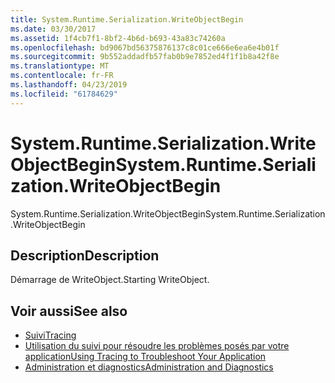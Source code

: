 ```yaml
---
title: System.Runtime.Serialization.WriteObjectBegin
ms.date: 03/30/2017
ms.assetid: 1f4cb7f1-8bf2-4b6d-b693-43a83c74260a
ms.openlocfilehash: bd9067bd56375876137c8c01ce666e6ea6e4b01f
ms.sourcegitcommit: 9b552addadfb57fab0b9e7852ed4f1f1b8a42f8e
ms.translationtype: MT
ms.contentlocale: fr-FR
ms.lasthandoff: 04/23/2019
ms.locfileid: "61784629"
---
```

# <a name="systemruntimeserializationwriteobjectbegin"></a><span data-ttu-id="e663f-102">System.Runtime.Serialization.WriteObjectBegin</span><span class="sxs-lookup"><span data-stu-id="e663f-102">System.Runtime.Serialization.WriteObjectBegin</span></span>
<span data-ttu-id="e663f-103">System.Runtime.Serialization.WriteObjectBegin</span><span class="sxs-lookup"><span data-stu-id="e663f-103">System.Runtime.Serialization.WriteObjectBegin</span></span>  
  
## <a name="description"></a><span data-ttu-id="e663f-104">Description</span><span class="sxs-lookup"><span data-stu-id="e663f-104">Description</span></span>  
 <span data-ttu-id="e663f-105">Démarrage de WriteObject.</span><span class="sxs-lookup"><span data-stu-id="e663f-105">Starting WriteObject.</span></span>  
  
## <a name="see-also"></a><span data-ttu-id="e663f-106">Voir aussi</span><span class="sxs-lookup"><span data-stu-id="e663f-106">See also</span></span>

- [<span data-ttu-id="e663f-107">Suivi</span><span class="sxs-lookup"><span data-stu-id="e663f-107">Tracing</span></span>](../../../../../docs/framework/wcf/diagnostics/tracing/index.md)
- [<span data-ttu-id="e663f-108">Utilisation du suivi pour résoudre les problèmes posés par votre application</span><span class="sxs-lookup"><span data-stu-id="e663f-108">Using Tracing to Troubleshoot Your Application</span></span>](../../../../../docs/framework/wcf/diagnostics/tracing/using-tracing-to-troubleshoot-your-application.md)
- [<span data-ttu-id="e663f-109">Administration et diagnostics</span><span class="sxs-lookup"><span data-stu-id="e663f-109">Administration and Diagnostics</span></span>](../../../../../docs/framework/wcf/diagnostics/index.md)

